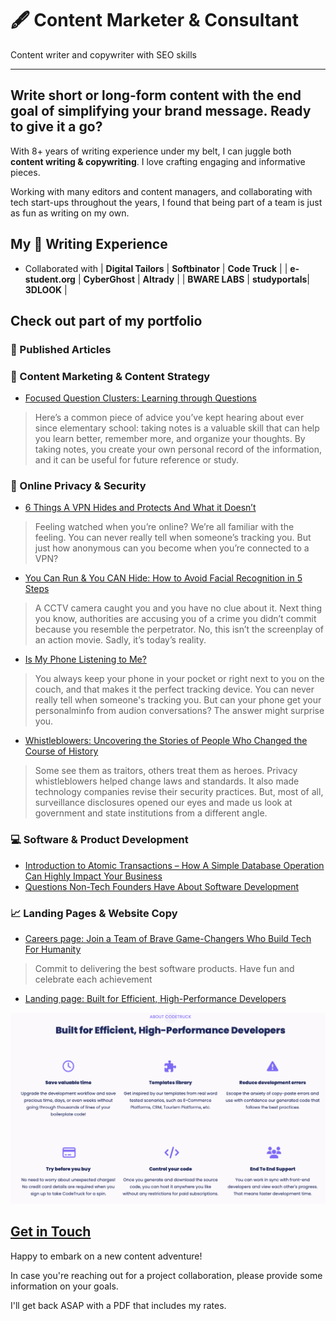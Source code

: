 # 🖋️ Content Marketer & Consultant
Content writer and copywriter with SEO skills 

---

## Write short or long-form content with the end goal of simplifying your brand message. Ready to give it a go?
With 8+ years of writing experience under my belt, I can juggle both **content writing & copywriting**. I love crafting engaging and informative pieces.

Working with many editors and content managers, and collaborating with tech start-ups throughout the years, I found that being part of a team is just as fun as writing on my own.




## My 🎯 Writing Experience
- Collaborated with
| **Digital Tailors** | **Softbinator** | **Code Truck** |
| **e-student.org**   | **CyberGhost**  | **Altrady**    | 
| **BWARE LABS**      | **studyportals**| **3DLOOK**     | 


## Check out part of my portfolio

### 📰 Published Articles

### 📍 Content Marketing & Content Strategy
- [Focused Question Clusters: Learning through Questions](https://e-student.org/focused-question-clusters/)

> Here’s a common piece of advice you’ve kept hearing about ever since elementary school: taking notes is a valuable skill that can help you learn better, remember more, and organize your thoughts. By taking notes, you create your own personal record of the information, and it can be useful for future reference or study.


### 🔐 Online Privacy & Security
- [6 Things A VPN Hides and Protects And What it Doesn’t](https://www.cyberghostvpn.com/privacyhub/what-does-vpn-hide/)

> Feeling watched when you’re online? We’re all familiar with the feeling. You can never really tell when someone’s tracking you. But just how anonymous can you become when you’re connected to a VPN?

- [You Can Run & You CAN Hide: How to Avoid Facial Recognition in 5 Steps](https://www.cyberghostvpn.com/privacyhub/how-to-avoid-facial-recognition/)
  
> A CCTV camera caught you and you have no clue about it. Next thing you know, authorities are accusing you of a crime you didn’t commit because you resemble the perpetrator. No, this isn’t the screenplay of an action movie. Sadly, it’s today’s reality.

- [Is My Phone Listening to Me?](https://www.cyberghostvpn.com/privacyhub/is-my-phone-listening-to-me/)

> You always keep your phone in your pocket or right next to you on the couch, and that makes it the perfect tracking device. You can never really tell when someone's tracking you. But can your phone get your personalminfo from audion conversations? The answer might surprise you.

- [Whistleblowers: Uncovering the Stories of People Who Changed the Course of History](https://www.cyberghostvpn.com/privacyhub/whistleblowers-uncovering-the-stories-of-people-who-changed-the-course-of-history/)

> Some see them as traitors, others treat them as heroes. Privacy whistleblowers helped change laws and standards. It also made technology companies revise their security practices. But, most of all, surveillance disclosures opened our eyes and made us look at government and state institutions from a different angle.


### 💻 Software & Product Development
- [Introduction to Atomic Transactions – How A Simple Database Operation Can Highly Impact Your Business]( https://blog.softbinator.com/atomic-transactions-database-impact-business/)
- [Questions Non-Tech Founders Have About Software Development](https://blog.softbinator.com/questions-non-tech-founders-software-development/)
  
  
### 📈 Landing Pages & Website Copy
- [Careers page: Join a Team of Brave Game-Changers Who Build Tech For Humanity](https://softbinator.com/careers/)

> Commit to delivering the best software products. Have fun and celebrate each achievement

- [Landing page: Built for Efficient, High-Performance Developers](https://codetruck.io)

![ ](https://github.com/ToRoxana/Dana-portfolio/blob/main/assets/LP.png)




## [Get in Touch](https://ro.linkedin.com/in/daniela-dana-valentina-vioreanu-48617b3a)
Happy to embark on a new content adventure!

In case you're reaching out for a project collaboration, please provide some information on your goals.

I'll get back ASAP with a PDF that includes my rates.

